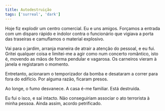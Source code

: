 ```yaml
---
title: Autodestruição
tags: ['surreal', 'dark']
---
```


Hoje fiz explodir um centro comercial. Eu e uns amigos. Forçamos a entrada com um disparo rápido e indolor contra o funcionário que vigiava a porta das traseiras e camuflamos o material explosivo.

Vai para o jardim, arranja maneira de atrair a atenção do pessoal, e eu fui. Gritei qualquer coisa e limitei-me a agir como num concerto romântico, isto é, movendo as mãos de forma pendular e vagarosa. Os carneiros vieram à janela e registaram o momento.

Entretanto, acionaram o temporizador da bomba e desataram a correr para fora do edifício. Por alguma razão, ficaram presos.

Ao longe, o fumo desvanece. A casa é-me familiar. Está destruída.

Eu fui o isco, e saí intacto. Não conseguiriam associar o ato terrorista à minha pessoa. Ainda assim, acordo petrificado.

